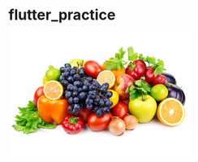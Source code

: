 # flutter_practice
![screen_shot](https://github.com/VenkatSetti/flutter_practice/blob/main/img/fruits1.jpg)

